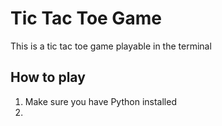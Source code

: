 # Tic Tac Toe Game

This is a tic tac toe game playable in the terminal

## How to play

1. Make sure you have Python installed
1.

